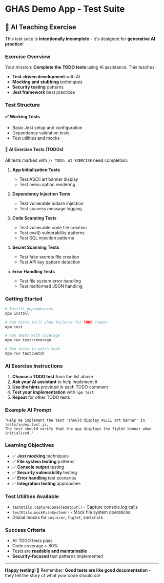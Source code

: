 # GHAS Demo App - Test Suite

## 🎯 **AI Teaching Exercise**

This test suite is **intentionally incomplete** - it's designed for **generative AI practice**!

### **Exercise Overview**
Your mission: **Complete the TODO tests** using AI assistance. This teaches:
- **Test-driven development** with AI
- **Mocking and stubbing** techniques
- **Security testing** patterns
- **Jest framework** best practices

### **Test Structure**

#### **✅ Working Tests**
- Basic Jest setup and configuration
- Dependency validation tests
- Test utilities and mocks

#### **🤖 AI Exercise Tests (TODOs)**
All tests marked with `// TODO: AI EXERCISE` need completion:

1. **App Initialization Tests**
   - Test ASCII art banner display
   - Test menu option rendering

2. **Dependency Injection Tests**
   - Test vulnerable lodash injection
   - Test success message logging

3. **Code Scanning Tests**
   - Test vulnerable code file creation
   - Test eval() vulnerability patterns
   - Test SQL injection patterns

4. **Secret Scanning Tests**
   - Test fake secrets file creation
   - Test API key pattern detection

5. **Error Handling Tests**
   - Test file system error handling
   - Test malformed JSON handling

### **Getting Started**

```bash
# Install dependencies
npm install

# Run tests (will show failures for TODO items)
npm test

# Run tests with coverage
npm run test:coverage

# Run tests in watch mode
npm run test:watch
```

### **AI Exercise Instructions**

1. **Choose a TODO test** from the list above
2. **Ask your AI assistant** to help implement it
3. **Use the hints** provided in each TODO comment
4. **Test your implementation** with `npm test`
5. **Repeat** for other TODO tests

### **Example AI Prompt**
```
"Help me implement the test 'should display ASCII art banner' in tests/index.test.js.
The test should verify that the app displays the figlet banner when initialized."
```

### **Learning Objectives**
- ✅ **Jest mocking** techniques
- ✅ **File system testing** patterns
- ✅ **Console output** testing
- ✅ **Security vulnerability** testing
- ✅ **Error handling** test scenarios
- ✅ **Integration testing** approaches

### **Test Utilities Available**
- `testUtils.captureConsoleOutput()` - Capture console.log calls
- `testUtils.mockFileSystem()` - Mock file system operations
- Global mocks for `inquirer`, `figlet`, and `chalk`

### **Success Criteria**
- All TODO tests pass
- Code coverage > 80%
- Tests are **readable and maintainable**
- **Security-focused** test patterns implemented

---

**Happy testing! 🚀** Remember: **Good tests are like good documentation** - they tell the story of what your code should do!
